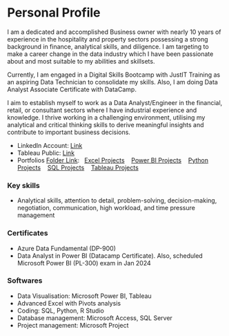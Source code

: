 # Personal Profile #
I am a dedicated and accomplished Business owner with nearly 10 years of experience in the hospitality and property sectors possessing a strong background in finance, analytical skills, and diligence. I am targeting to make a career change in the data industry which I have been passionate about and most suitable to my abilities and skillsets.

Currently, I am engaged in a Digital Skills Bootcamp with JustIT Training as an aspiring Data Technician to consolidate my skills. Also, I am doing Data Analyst Associate Certificate with DataCamp.

I aim to establish myself to work as a Data Analyst/Engineer in the financial, retail, or consultant sectors where I have industrial experience and knowledge. I thrive working in a challenging environment, utilising my analytical and critical thinking skills to derive meaningful insights and contribute to important business decisions.
- LinkedIn Account: [Link](www.linkedin.com/in/thao-ta-444545172)
- Tableau Public: [Link](https://public.tableau.com/app/profile/thao.ta6225/vizzes)
- Portfolios [Folder Link](https://github.com/Thaophuongta/Portfolios): &nbsp; [Excel Projects](https://github.com/Thaophuongta/Portfolios/tree/main/Excel%20Projects) &nbsp;&nbsp; [Power BI Projects](https://github.com/Thaophuongta/Portfolios/tree/main/Power%20BI%20Projects) &nbsp;&nbsp; [Python Projects](https://github.com/Thaophuongta/Portfolios/tree/main/Python%20Projects) &nbsp;&nbsp; [SQL Projects](https://github.com/Thaophuongta/Portfolios/tree/main/SQL%20Projects) &nbsp;&nbsp; [Tableau Projects](https://github.com/Thaophuongta/Portfolios/tree/main/Tableau%20Projects)

### Key skills ###
- Analytical skills, attention to detail, problem-solving, decision-making, negotiation, communication, high workload, and time pressure management
### Certificates ### 
- Azure Data Fundamental (DP-900)
- Data Analyst in Power BI (Datacamp Certificate). Also, scheduled Microsoft Power BI (PL-300) exam in Jan 2024
### Softwares ### 
- Data Visualisation: Microsoft Power BI, Tableau
- Advanced Excel with Pivots analysis
- Coding: SQL, Python, R Studio
- Database management: Microsoft Access, SQL Server
- Project management: Microsoft Project
